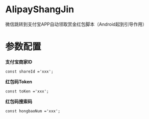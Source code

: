 # AlipayShangJin
微信跳转到支付宝APP自动领取赏金红包脚本（Android起到引导作用）

# 参数配置
**支付宝商家ID**
```
const shareId ='xxx';
```

**红包码Token**
```
const toKen ='xxx';
```

**红包码搜索码**
```
const hongbaoNum ='xxx';
```

